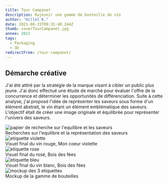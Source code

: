 ```yaml
---
title: Tour Campanet
description: Rajeunir une gamme de bouteille de vin
author: "Hillel K."
date: 2021-08-31T09:31:48.244Z
thumb: coverTourCampanet.jpg
annee: 2021
tags:
  - Packaging
  - 3D
redirectFrom: /tour-campanet/
---
```


## Démarche créative

J'ai été attiré par la stratégie de la marque visant à cibler un public plus jeune. J'ai donc effectué une étude de marché pour évaluer l'offre de la concurrence et déterminer les opportunités de différenciation. Suite à cette analyse, j'ai proposé l'idée de représenter les saveurs sous forme d'un élément abstrait, le vin étant un élément emblématique des saveurs. L'objectif était de créer une image originale et équilibrée pour représenter l'univers des saveurs.

<img src="/projets/img/tourCampanet/recherches.jpg" alt="papier de recherche sur l'equilibre et les saveurs"/>
 <figcaption>Recherches sur l'equilibre et la représentation des saveurs</figcaption> 

<img class="rounded imgProjet" src="/projets/img/tourCampanet/etiquetteViolet.jpg" alt="etiquette violette"/>
<figcaption>Visuel final du vin rouge, Mon coeur violette</figcaption> 

<img class="rounded imgProjet" src="/projets/img/tourCampanet/etiquetteRose.jpg" alt="etiquette rose"/>
<figcaption>Visuel final du rosé, Bois des fées</figcaption> 

<img class="rounded imgProjet" src="/projets/img/tourCampanet/etiquetteBleu.jpg" alt="etiquette bleu"/>
<figcaption>Visuel final du vin blanc, Bois des fées</figcaption> 

<img class="rounded imgProjet" src="/projets/img/tourCampanet/gammePresentation.jpg" alt="mockup des 3 etiquettes"/>
<figcaption>Mockup de la gamme de bouteilles</figcaption> 